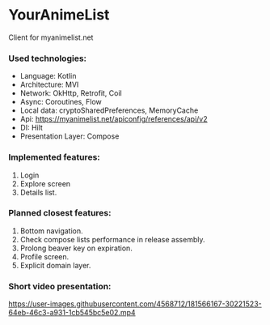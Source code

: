 # YourAnimeList
Client for myanimelist.net

### Used technologies:
- Language: Kotlin
- Architecture: MVI
- Network: OkHttp, Retrofit, Coil
- Async: Coroutines, Flow
- Local data: cryptoSharedPreferences, MemoryCache
- Api: https://myanimelist.net/apiconfig/references/api/v2
- DI: Hilt
- Presentation Layer: Compose

### Implemented features:
1. Login
2. Explore screen
3. Details list.

### Planned closest features:
1. Bottom navigation.
2. Check compose lists performance in release assembly.
3. Prolong beaver key on expiration.
4. Profile screen.
5. Explicit domain layer.

### Short video presentation:
https://user-images.githubusercontent.com/4568712/181566167-30221523-64eb-46c3-a931-1cb545bc5e02.mp4

